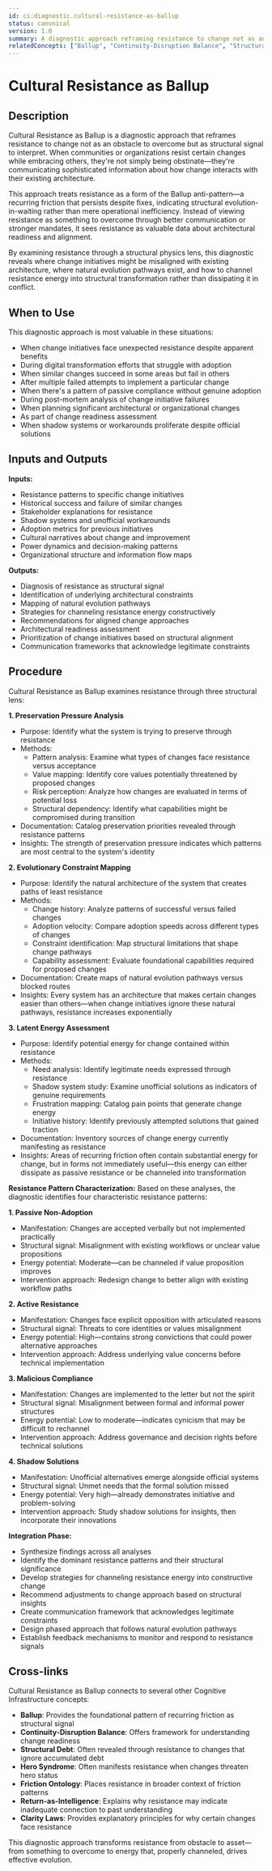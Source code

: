 ```yaml
---
id: ci:diagnostic.cultural-resistance-as-ballup
status: canonical
version: 1.0
summary: A diagnostic approach reframing resistance to change not as an obstacle to overcome but as structural signal to interpret. Examines resistance through a structural physics lens - Preservation Pressure, Evolutionary Constraint, and Latent Energy, revealing characteristic patterns like Passive Non-Adoption, Active Resistance, Malicious Compliance, and Shadow Solutions.
relatedConcepts: ["Ballup", "Continuity-Disruption Balance", "Structural Debt"]
---
```


# Cultural Resistance as Ballup

## Description

Cultural Resistance as Ballup is a diagnostic approach that reframes resistance to change not as an obstacle to overcome but as structural signal to interpret. When communities or organizations resist certain changes while embracing others, they're not simply being obstinate—they're communicating sophisticated information about how change interacts with their existing architecture.

This approach treats resistance as a form of the Ballup anti-pattern—a recurring friction that persists despite fixes, indicating structural evolution-in-waiting rather than mere operational inefficiency. Instead of viewing resistance as something to overcome through better communication or stronger mandates, it sees resistance as valuable data about architectural readiness and alignment.

By examining resistance through a structural physics lens, this diagnostic reveals where change initiatives might be misaligned with existing architecture, where natural evolution pathways exist, and how to channel resistance energy into structural transformation rather than dissipating it in conflict.

## When to Use

This diagnostic approach is most valuable in these situations:

- When change initiatives face unexpected resistance despite apparent benefits
- During digital transformation efforts that struggle with adoption
- When similar changes succeed in some areas but fail in others
- After multiple failed attempts to implement a particular change
- When there's a pattern of passive compliance without genuine adoption
- During post-mortem analysis of change initiative failures
- When planning significant architectural or organizational changes
- As part of change readiness assessment
- When shadow systems or workarounds proliferate despite official solutions

## Inputs and Outputs

**Inputs:**
- Resistance patterns to specific change initiatives
- Historical success and failure of similar changes
- Stakeholder explanations for resistance
- Shadow systems and unofficial workarounds
- Adoption metrics for previous initiatives
- Cultural narratives about change and improvement
- Power dynamics and decision-making patterns
- Organizational structure and information flow maps

**Outputs:**
- Diagnosis of resistance as structural signal
- Identification of underlying architectural constraints
- Mapping of natural evolution pathways
- Strategies for channeling resistance energy constructively
- Recommendations for aligned change approaches
- Architectural readiness assessment
- Prioritization of change initiatives based on structural alignment
- Communication frameworks that acknowledge legitimate constraints

## Procedure

Cultural Resistance as Ballup examines resistance through three structural lens:

**1. Preservation Pressure Analysis**
- Purpose: Identify what the system is trying to preserve through resistance
- Methods:
  - Pattern analysis: Examine what types of changes face resistance versus acceptance
  - Value mapping: Identify core values potentially threatened by proposed changes
  - Risk perception: Analyze how changes are evaluated in terms of potential loss
  - Structural dependency: Identify what capabilities might be compromised during transition
- Documentation: Catalog preservation priorities revealed through resistance patterns
- Insights: The strength of preservation pressure indicates which patterns are most central to the system's identity

**2. Evolutionary Constraint Mapping**
- Purpose: Identify the natural architecture of the system that creates paths of least resistance
- Methods:
  - Change history: Analyze patterns of successful versus failed changes
  - Adoption velocity: Compare adoption speeds across different types of changes
  - Constraint identification: Map structural limitations that shape change pathways
  - Capability assessment: Evaluate foundational capabilities required for proposed changes
- Documentation: Create maps of natural evolution pathways versus blocked routes
- Insights: Every system has an architecture that makes certain changes easier than others—when change initiatives ignore these natural pathways, resistance increases exponentially

**3. Latent Energy Assessment**
- Purpose: Identify potential energy for change contained within resistance
- Methods:
  - Need analysis: Identify legitimate needs expressed through resistance
  - Shadow system study: Examine unofficial solutions as indicators of genuine requirements
  - Frustration mapping: Catalog pain points that generate change energy
  - Initiative history: Identify previously attempted solutions that gained traction
- Documentation: Inventory sources of change energy currently manifesting as resistance
- Insights: Areas of recurring friction often contain substantial energy for change, but in forms not immediately useful—this energy can either dissipate as passive resistance or be channeled into transformation

**Resistance Pattern Characterization:**
Based on these analyses, the diagnostic identifies four characteristic resistance patterns:

**1. Passive Non-Adoption**
- Manifestation: Changes are accepted verbally but not implemented practically
- Structural signal: Misalignment with existing workflows or unclear value propositions
- Energy potential: Moderate—can be channeled if value proposition improves
- Intervention approach: Redesign change to better align with existing workflow paths

**2. Active Resistance**
- Manifestation: Changes face explicit opposition with articulated reasons
- Structural signal: Threats to core identities or values misalignment
- Energy potential: High—contains strong convictions that could power alternative approaches
- Intervention approach: Address underlying value concerns before technical implementation

**3. Malicious Compliance**
- Manifestation: Changes are implemented to the letter but not the spirit
- Structural signal: Misalignment between formal and informal power structures
- Energy potential: Low to moderate—indicates cynicism that may be difficult to rechannel
- Intervention approach: Address governance and decision rights before technical solutions

**4. Shadow Solutions**
- Manifestation: Unofficial alternatives emerge alongside official systems
- Structural signal: Unmet needs that the formal solution missed
- Energy potential: Very high—already demonstrates initiative and problem-solving
- Intervention approach: Study shadow solutions for insights, then incorporate their innovations

**Integration Phase:**
- Synthesize findings across all analyses
- Identify the dominant resistance patterns and their structural significance
- Develop strategies for channeling resistance energy into constructive change
- Recommend adjustments to change approach based on structural insights
- Create communication framework that acknowledges legitimate constraints
- Design phased approach that follows natural evolution pathways
- Establish feedback mechanisms to monitor and respond to resistance signals

## Cross-links

Cultural Resistance as Ballup connects to several other Cognitive Infrastructure concepts:

- **Ballup**: Provides the foundational pattern of recurring friction as structural signal
- **Continuity-Disruption Balance**: Offers framework for understanding change readiness
- **Structural Debt**: Often revealed through resistance to changes that ignore accumulated debt
- **Hero Syndrome**: Often manifests resistance when changes threaten hero status
- **Friction Ontology**: Places resistance in broader context of friction patterns
- **Return-as-Intelligence**: Explains why resistance may indicate inadequate connection to past understanding
- **Clarity Laws**: Provides explanatory principles for why certain changes face resistance

This diagnostic approach transforms resistance from obstacle to asset—from something to overcome to energy that, properly channeled, drives effective evolution.